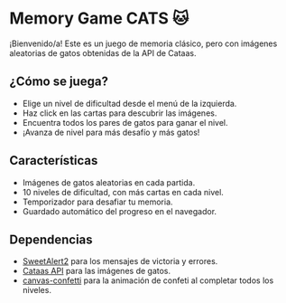 # Memory Game CATS 🐱

¡Bienvenido/a! Este es un juego de memoria clásico, pero con imágenes aleatorias de gatos obtenidas de la API de Cataas.

## ¿Cómo se juega?
- Elige un nivel de dificultad desde el menú de la izquierda.
- Haz click en las cartas para descubrir las imágenes.
- Encuentra todos los pares de gatos para ganar el nivel.
- ¡Avanza de nivel para más desafío y más gatos!

## Características
- Imágenes de gatos aleatorias en cada partida.
- 10 niveles de dificultad, con más cartas en cada nivel.
- Temporizador para desafiar tu memoria.
- Guardado automático del progreso en el navegador.


## Dependencias
- [SweetAlert2](https://sweetalert2.github.io/) para los mensajes de victoria y errores.
- [Cataas API](https://cataas.com/) para las imágenes de gatos.
- [canvas-confetti](https://www.npmjs.com/package/canvas-confetti) para la animación de confeti al completar todos los niveles.
